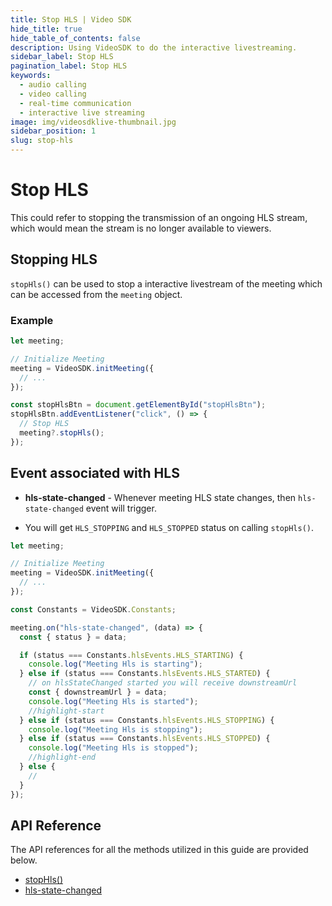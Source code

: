 ```yaml
---
title: Stop HLS | Video SDK
hide_title: true
hide_table_of_contents: false
description: Using VideoSDK to do the interactive livestreaming.
sidebar_label: Stop HLS
pagination_label: Stop HLS
keywords:
  - audio calling
  - video calling
  - real-time communication
  - interactive live streaming
image: img/videosdklive-thumbnail.jpg
sidebar_position: 1
slug: stop-hls
---
```


# Stop HLS

This could refer to stopping the transmission of an ongoing HLS stream, which would mean the stream is no longer available to viewers.

## Stopping HLS

`stopHls()` can be used to stop a interactive livestream of the meeting which can be accessed from the `meeting` object.

### Example

```js
let meeting;

// Initialize Meeting
meeting = VideoSDK.initMeeting({
  // ...
});

const stopHlsBtn = document.getElementById("stopHlsBtn");
stopHlsBtn.addEventListener("click", () => {
  // Stop HLS
  meeting?.stopHls();
});
```

## Event associated with HLS

- **hls-state-changed** - Whenever meeting HLS state changes, then `hls-state-changed` event will trigger.

- You will get `HLS_STOPPING` and `HLS_STOPPED` status on calling `stopHls()`.

```js
let meeting;

// Initialize Meeting
meeting = VideoSDK.initMeeting({
  // ...
});

const Constants = VideoSDK.Constants;

meeting.on("hls-state-changed", (data) => {
  const { status } = data;

  if (status === Constants.hlsEvents.HLS_STARTING) {
    console.log("Meeting Hls is starting");
  } else if (status === Constants.hlsEvents.HLS_STARTED) {
    // on hlsStateChanged started you will receive downstreamUrl
    const { downstreamUrl } = data;
    console.log("Meeting Hls is started");
    //highlight-start
  } else if (status === Constants.hlsEvents.HLS_STOPPING) {
    console.log("Meeting Hls is stopping");
  } else if (status === Constants.hlsEvents.HLS_STOPPED) {
    console.log("Meeting Hls is stopped");
    //highlight-end
  } else {
    //
  }
});
```

## API Reference

The API references for all the methods utilized in this guide are provided below.

- [stopHls()](/javascript/api/sdk-reference/meeting-class/methods#stophls)
- [hls-state-changed](/javascript/api/sdk-reference/meeting-class/events#hls-state-changed)
